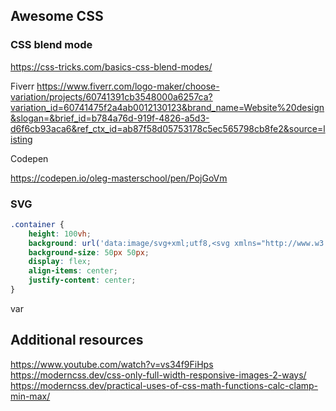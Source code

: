 ## Awesome CSS

### CSS blend mode

https://css-tricks.com/basics-css-blend-modes/

Fiverr
https://www.fiverr.com/logo-maker/choose-variation/projects/60741391cb3548000a6257ca?variation_id=60741475f2a4ab0012130123&brand_name=Website%20design&slogan=&brief_id=b784a76d-919f-4826-a5d3-d6f6cb93aca6&ref_ctx_id=ab87f58d05753178c5ec565798cb8fe2&source=listing

Codepen

https://codepen.io/oleg-masterschool/pen/PojGoVm

### SVG

```css
.container {
    height: 100vh;
    background: url('data:image/svg+xml;utf8,<svg xmlns="http://www.w3.org/2000/svg" viewBox="0 0 100 100" ><text y="1em" font-size="50">🦄</text></svg>');
    background-size: 50px 50px;
    display: flex;
    align-items: center;
    justify-content: center;
}
```
var 

## Additional resources

https://www.youtube.com/watch?v=vs34f9FiHps
https://moderncss.dev/css-only-full-width-responsive-images-2-ways/
https://moderncss.dev/practical-uses-of-css-math-functions-calc-clamp-min-max/
